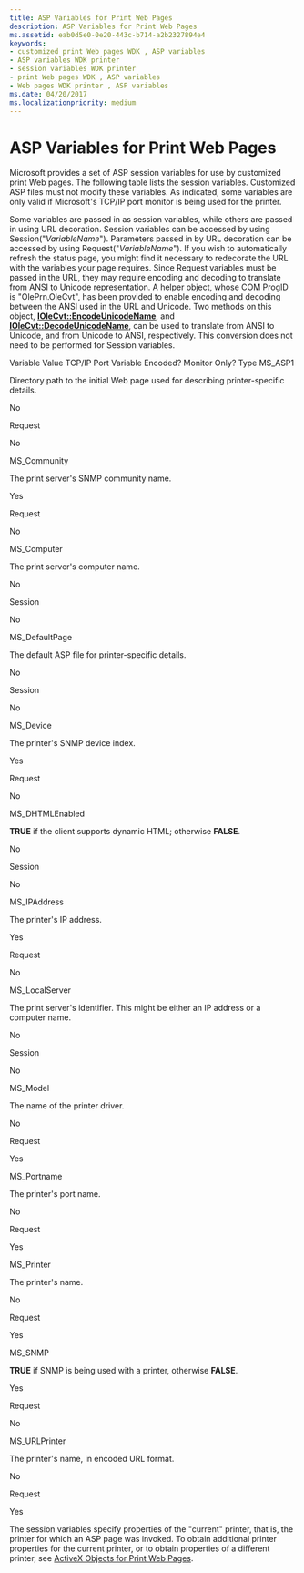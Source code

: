 ```yaml
---
title: ASP Variables for Print Web Pages
description: ASP Variables for Print Web Pages
ms.assetid: eab0d5e0-0e20-443c-b714-a2b2327894e4
keywords:
- customized print Web pages WDK , ASP variables
- ASP variables WDK printer
- session variables WDK printer
- print Web pages WDK , ASP variables
- Web pages WDK printer , ASP variables
ms.date: 04/20/2017
ms.localizationpriority: medium
---
```


# ASP Variables for Print Web Pages





Microsoft provides a set of ASP session variables for use by customized print Web pages. The following table lists the session variables. Customized ASP files must not modify these variables. As indicated, some variables are only valid if Microsoft's TCP/IP port monitor is being used for the printer.

Some variables are passed in as session variables, while others are passed in using URL decoration. Session variables can be accessed by using Session("*VariableName*"). Parameters passed in by URL decoration can be accessed by using Request("*VariableName*"). If you wish to automatically refresh the status page, you might find it necessary to redecorate the URL with the variables your page requires. Since Request variables must be passed in the URL, they may require encoding and decoding to translate from ANSI to Unicode representation. A helper object, whose COM ProgID is "OlePrn.OleCvt", has been provided to enable encoding and decoding between the ANSI used in the URL and Unicode. Two methods on this object, [**IOleCvt::EncodeUnicodeName**](./iolecvt-encodeunicodename.md), and [**IOleCvt::DecodeUnicodeName**](./iolecvt-decodeunicodename.md), can be used to translate from ANSI to Unicode, and from Unicode to ANSI, respectively. This conversion does not need to be performed for Session variables.

Variable
Value
TCP/IP Port
Variable
Encoded?
Monitor Only?
Type
MS\_ASP1

Directory path to the initial Web page used for describing printer-specific details.

No

Request

No

MS\_Community

The print server's SNMP community name.

Yes

Request

No

MS\_Computer

The print server's computer name.

No

Session

No

MS\_DefaultPage

The default ASP file for printer-specific details.

No

Session

No

MS\_Device

The printer's SNMP device index.

Yes

Request

No

MS\_DHTMLEnabled

**TRUE** if the client supports dynamic HTML; otherwise **FALSE**.

No

Session

No

MS\_IPAddress

The printer's IP address.

Yes

Request

No

MS\_LocalServer

The print server's identifier. This might be either an IP address or a computer name.

No

Session

No

MS\_Model

The name of the printer driver.

No

Request

Yes

MS\_Portname

The printer's port name.

No

Request

Yes

MS\_Printer

The printer's name.

No

Request

Yes

MS\_SNMP

**TRUE** if SNMP is being used with a printer, otherwise **FALSE**.

Yes

Request

No

MS\_URLPrinter

The printer's name, in encoded URL format.

No

Request

Yes

 

The session variables specify properties of the "current" printer, that is, the printer for which an ASP page was invoked. To obtain additional printer properties for the current printer, or to obtain properties of a different printer, see [ActiveX Objects for Print Web Pages](activex-objects-for-print-web-pages.md).

 

